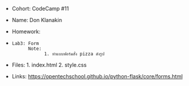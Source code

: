 - Cohort: CodeCamp #11
- Name: Don Klanakin
- Homework:
-     Lab3: Form
            Note:
                  1. ทำแบบฟอร์มสั่ง pizza ดังรูป

- Files:
      1. index.html
      2. style.css

- Links:
      https://opentechschool.github.io/python-flask/core/forms.html
